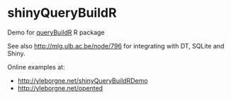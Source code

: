 # shinyQueryBuildR
Demo for [queryBuildR](https://github.com/Yannael/queryBuildR) R package

See also http://mlg.ulb.ac.be/node/796 for integrating with DT, SQLite and Shiny.

Online examples at:
* http://yleborgne.net/shinyQueryBuildRDemo
* http://yleborgne.net/opented
